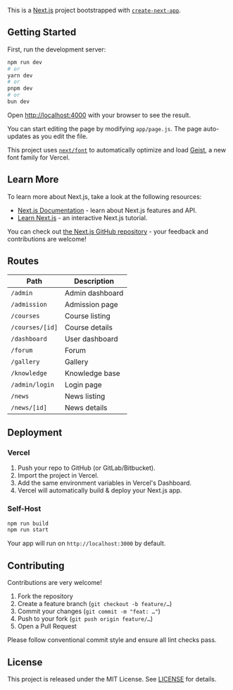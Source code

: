 This is a [Next.js](https://nextjs.org) project bootstrapped with [`create-next-app`](https://github.com/vercel/next.js/tree/canary/packages/create-next-app).

## Getting Started

First, run the development server:

```bash
npm run dev
# or
yarn dev
# or
pnpm dev
# or
bun dev
```

Open [http://localhost:4000](http://localhost:4000) with your browser to see the result.

You can start editing the page by modifying `app/page.js`. The page auto-updates as you edit the file.

This project uses [`next/font`](https://nextjs.org/docs/app/building-your-application/optimizing/fonts) to automatically optimize and load [Geist](https://vercel.com/font), a new font family for Vercel.

## Learn More

To learn more about Next.js, take a look at the following resources:

- [Next.js Documentation](https://nextjs.org/docs) - learn about Next.js features and API.
- [Learn Next.js](https://nextjs.org/learn) - an interactive Next.js tutorial.

You can check out [the Next.js GitHub repository](https://github.com/vercel/next.js) - your feedback and contributions are welcome!

## Routes

| Path                | Description             |
|---------------------|-------------------------|
| `/admin`            | Admin dashboard         |
| `/admission`        | Admission page          |
| `/courses`          | Course listing          |
| `/courses/[id]`     | Course details          |
| `/dashboard`        | User dashboard          |
| `/forum`            | Forum                   |
| `/gallery`          | Gallery                 |
| `/knowledge`        | Knowledge base          |
| `/admin/login`            | Login page              |
| `/news`             | News listing            |
| `/news/[id]`        | News details            |

## Deployment

### Vercel

1. Push your repo to GitHub (or GitLab/Bitbucket).  
2. Import the project in Vercel.  
3. Add the same environment variables in Vercel's Dashboard.  
4. Vercel will automatically build & deploy your Next.js app.

### Self-Host

```bash
npm run build
npm run start
```

Your app will run on `http://localhost:3000` by default.

## Contributing

Contributions are very welcome!  

1. Fork the repository  
2. Create a feature branch (`git checkout -b feature/…`)  
3. Commit your changes (`git commit -m "feat: …"`)  
4. Push to your fork (`git push origin feature/…`)  
5. Open a Pull Request  

Please follow conventional commit style and ensure all lint checks pass.

## License

This project is released under the MIT License. See [LICENSE](./LICENSE) for details.
